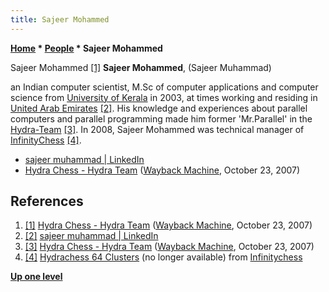```yaml
---
title: Sajeer Mohammed
---
```

**[Home](Home "Home") \* [People](People "People") \* Sajeer Mohammed**



 [](https://web.archive.org/web/20071023231056fw_/http://www.hydrachess.com/main.cfm?middle=cfm/teamhydra.cfm) Sajeer Mohammed <a id="cite-note-1" href="#cite-ref-1">[1]</a> 
**Sajeer Mohammed**, (Sajeer Muhammad)  

an Indian computer scientist, M.Sc of computer applications and computer science from [University of Kerala](https://en.wikipedia.org/wiki/University_of_Kerala) in 2003, at times working and residing in [United Arab Emirates](https://en.wikipedia.org/wiki/United_Arab_Emirates) <a id="cite-note-2" href="#cite-ref-2">[2]</a>.
His knowledge and experiences about parallel computers and parallel programming made him former 'Mr.Parallel' in the [Hydra-Team](Hydra "Hydra") <a id="cite-note-3" href="#cite-ref-3">[3]</a>.
In 2008, Sajeer Mohammed was technical manager of [InfinityChess](index.php?title=InfinityChess&action=edit&redlink=1 "InfinityChess (page does not exist)") <a id="cite-note-4" href="#cite-ref-4">[4]</a>.






* [sajeer muhammad | LinkedIn](https://www.linkedin.com/in/sajeerm/?originalSubdomain=ae)
* [Hydra Chess - Hydra Team](https://web.archive.org/web/20071023231056fw_/http://www.hydrachess.com/main.cfm?middle=cfm/teamhydra.cfm) ([Wayback Machine](https://en.wikipedia.org/wiki/Wayback_Machine), October 23, 2007)


## References


1. <a id="cite-ref-1" href="#cite-note-1">[1]</a> [Hydra Chess - Hydra Team](https://web.archive.org/web/20071023231056fw_/http://www.hydrachess.com/main.cfm?middle=cfm/teamhydra.cfm) ([Wayback Machine](https://en.wikipedia.org/wiki/Wayback_Machine), October 23, 2007)
2. <a id="cite-ref-2" href="#cite-note-2">[2]</a> [sajeer muhammad | LinkedIn](https://www.linkedin.com/in/sajeerm/?originalSubdomain=ae)
3. <a id="cite-ref-3" href="#cite-note-3">[3]</a> [Hydra Chess - Hydra Team](https://web.archive.org/web/20071023231056fw_/http://www.hydrachess.com/main.cfm?middle=cfm/teamhydra.cfm) ([Wayback Machine](https://en.wikipedia.org/wiki/Wayback_Machine), October 23, 2007)
4. <a id="cite-ref-4" href="#cite-note-4">[4]</a> [Hydrachess 64 Clusters](http://www.infinitychess.com/newsdetails.php?id=9) (no longer available) from [Infinitychess](http://www.infinitychess.com/)

**[Up one level](People "People")**







 
